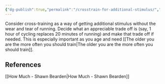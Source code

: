 ```yaml
---
{"dg-publish":true,"permalink":"/crosstrain-for-additional-stimulus/","updated":"2024-03-05T20:36:36.000-05:00"}
---
```



Consider cross-training as a way of getting additional stimulus without the wear and tear of running. Decide what an appreciable trade off is (say, 1 hour of cycling replaces 20 minutes of running) and make that trade off if needed. This is especially important as you age and need [[The older you are the more often you should train\|The older you are the more often you should train]].

## References

[[How Much - Shawn Bearden\|How Much - Shawn Bearden]]

